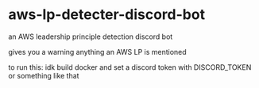 # aws-lp-detecter-discord-bot
an AWS leadership principle detection discord bot

gives you a warning anything an AWS LP is mentioned

to run this: idk build docker and set a discord token with DISCORD_TOKEN or something like that